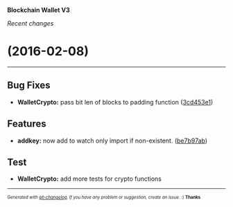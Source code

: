 __Blockchain Wallet V3__

_Recent changes_

#   (2016-02-08)



---

## Bug Fixes

- **WalletCrypto:** pass bit len of blocks to padding function
  ([3cd453e1](https://github.com/blockchain/My-Wallet-V3/commit/3cd453e1667c9f0282bff2d58aebe0aa5772381c))


## Features

- **addkey:** now add to watch only import if non-existent.
  ([be7b97ab](https://github.com/blockchain/My-Wallet-V3/commit/be7b97abb3b758a59a8a6dcde51cec38fe85ec1c))


## Test

- **WalletCrypto:** add more tests for crypto functions



---
<sub><sup>*Generated with [git-changelog](https://github.com/rafinskipg/git-changelog). If you have any problem or suggestion, create an issue.* :) **Thanks** </sub></sup>